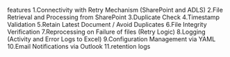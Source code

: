 

features
1.Connectivity with Retry Mechanism (SharePoint and ADLS)
2.File Retrieval and Processing from SharePoint
3.Duplicate Check
4.Timestamp Validation
5.Retain Latest Document / Avoid Duplicates
6.File Integrity Verification
7.Reprocessing on Failure of files (Retry Logic)
8.Logging (Activity and Error Logs to Excel)
9.Configuration Management via YAML
10.Email Notifications via Outlook
11.retention logs
